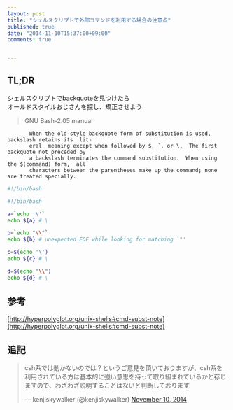 ```yaml
---
layout: post
title: "シェルスクリプトで外部コマンドを利用する場合の注意点"
published: true
date: "2014-11-10T15:37:00+09:00"
comments: true


---
```


## TL;DR

シェルスクリプトでbackquoteを見つけたら  
オールドスタイルおじさんを探し、矯正させよう

> GNU Bash-2.05 manual

```
       When the old-style backquote form of substitution is used, backslash retains its  lit-  
       eral  meaning except when followed by $, `, or \.  The first backquote not preceded by  
       a backslash terminates the command substitution.  When using the $(command) form,  all  
       characters between the parentheses make up the command; none are treated specially.
```


```bash
#!/bin/bash

#!/bin/bash

a=`echo '\'`
echo ${a} # \

b=`echo "\\"`
echo ${b} # unexpected EOF while looking for matching `"'

c=$(echo '\')
echo ${c} # \

d=$(echo "\\")
echo ${d} # \
```

## 参考

[http://hyperpolyglot.org/unix-shells#cmd-subst-note](http://hyperpolyglot.org/unix-shells#cmd-subst-note)


## 追記

<blockquote class="twitter-tweet" lang="en"><p>csh系では動かないのでは？というご意見を頂いておりますが、csh系を利用されている方は基本的に強い意思を持って取り組まれているかと存じますので、わざわざ説明することはないと判断しております</p>&mdash; kenjiskywalker (@kenjiskywalker) <a href="https://twitter.com/kenjiskywalker/status/531709951777857536">November 10, 2014</a></blockquote>
<script async src="//platform.twitter.com/widgets.js" charset="utf-8"></script>
